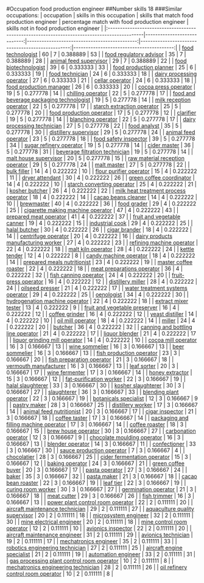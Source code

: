 #Occupation food production engineer
##Number skills 18
###Similar occupations:
| occupation                                                                                  |   skills in this occupation |   skills that match food production engineer |   percentage match with food production engineer |   skills not in food production engineer |
|:--------------------------------------------------------------------------------------------|----------------------------:|---------------------------------------------:|-------------------------------------------------:|-----------------------------------------:|
| [food technologist](food_technologist.md)                                                   |                          60 |                                            7 |                                         0.388889 |                                       53 |
| [food regulatory advisor](food_regulatory_advisor.md)                                       |                          35 |                                            7 |                                         0.388889 |                                       28 |
| [animal feed supervisor](animal_feed_supervisor.md)                                         |                          29 |                                            7 |                                         0.388889 |                                       22 |
| [food biotechnologist](food_biotechnologist.md)                                             |                          39 |                                            6 |                                         0.333333 |                                       33 |
| [food production planner](food_production_planner.md)                                       |                          25 |                                            6 |                                         0.333333 |                                       19 |
| [food technician](food_technician.md)                                                       |                          24 |                                            6 |                                         0.333333 |                                       18 |
| [dairy processing operator](dairy_processing_operator.md)                                   |                          27 |                                            6 |                                         0.333333 |                                       21 |
| [cellar operator](cellar_operator.md)                                                       |                          24 |                                            6 |                                         0.333333 |                                       18 |
| [food production manager](food_production_manager.md)                                       |                          26 |                                            6 |                                         0.333333 |                                       20 |
| [cocoa press operator](cocoa_press_operator.md)                                             |                          19 |                                            5 |                                         0.277778 |                                       14 |
| [chilling operator](chilling_operator.md)                                                   |                          22 |                                            5 |                                         0.277778 |                                       17 |
| [food and beverage packaging technologist](food_and_beverage_packaging_technologist.md)     |                          19 |                                            5 |                                         0.277778 |                                       14 |
| [milk reception operator](milk_reception_operator.md)                                       |                          22 |                                            5 |                                         0.277778 |                                       17 |
| [starch extraction operator](starch_extraction_operator.md)                                 |                          25 |                                            5 |                                         0.277778 |                                       20 |
| [food production operator](food_production_operator.md)                                     |                          17 |                                            5 |                                         0.277778 |                                       12 |
| [clarifier](clarifier.md)                                                                   |                          19 |                                            5 |                                         0.277778 |                                       14 |
| [blanching operator](blanching_operator.md)                                                 |                          22 |                                            5 |                                         0.277778 |                                       17 |
| [dairy processing technician](dairy_processing_technician.md)                               |                          27 |                                            5 |                                         0.277778 |                                       22 |
| [food analyst](food_analyst.md)                                                             |                          35 |                                            5 |                                         0.277778 |                                       30 |
| [distillery supervisor](distillery_supervisor.md)                                           |                          29 |                                            5 |                                         0.277778 |                                       24 |
| [animal feed operator](animal_feed_operator.md)                                             |                          23 |                                            5 |                                         0.277778 |                                       18 |
| [food safety inspector](food_safety_inspector.md)                                           |                          39 |                                            5 |                                         0.277778 |                                       34 |
| [sugar refinery operator](sugar_refinery_operator.md)                                       |                          19 |                                            5 |                                         0.277778 |                                       14 |
| [cider master](cider_master.md)                                                             |                          36 |                                            5 |                                         0.277778 |                                       31 |
| [beverage filtration technician](beverage_filtration_technician.md)                         |                          19 |                                            5 |                                         0.277778 |                                       14 |
| [malt house supervisor](malt_house_supervisor.md)                                           |                          20 |                                            5 |                                         0.277778 |                                       15 |
| [raw material reception operator](raw_material_reception_operator.md)                       |                          29 |                                            5 |                                         0.277778 |                                       24 |
| [malt master](malt_master.md)                                                               |                          27 |                                            5 |                                         0.277778 |                                       22 |
| [bulk filler](bulk_filler.md)                                                               |                          14 |                                            4 |                                         0.222222 |                                       10 |
| [flour purifier operator](flour_purifier_operator.md)                                       |                          15 |                                            4 |                                         0.222222 |                                       11 |
| [dryer attendant](dryer_attendant.md)                                                       |                          30 |                                            4 |                                         0.222222 |                                       26 |
| [green coffee coordinator](green coffee coordinator.md)                                     |                          14 |                                            4 |                                         0.222222 |                                       10 |
| [starch converting operator](starch_converting_operator.md)                                 |                          25 |                                            4 |                                         0.222222 |                                       21 |
| [kosher butcher](kosher_butcher.md)                                                         |                          26 |                                            4 |                                         0.222222 |                                       22 |
| [milk heat treatment process operator](milk_heat_treatment_process_operator.md)             |                          18 |                                            4 |                                         0.222222 |                                       14 |
| [cacao beans cleaner](cacao_beans_cleaner.md)                                               |                          14 |                                            4 |                                         0.222222 |                                       10 |
| [brewmaster](brewmaster.md)                                                                 |                          40 |                                            4 |                                         0.222222 |                                       36 |
| [food grader](food_grader.md)                                                               |                          29 |                                            4 |                                         0.222222 |                                       25 |
| [cigarette making machine operator](cigarette_making_machine_operator.md)                   |                          47 |                                            4 |                                         0.222222 |                                       43 |
| [prepared meat operator](prepared_meat_operator.md)                                         |                          41 |                                            4 |                                         0.222222 |                                       37 |
| [fruit and vegetable canner](fruit_and_vegetable_canner.md)                                 |                          19 |                                            4 |                                         0.222222 |                                       15 |
| [industrial cook](industrial_cook.md)                                                       |                          29 |                                            4 |                                         0.222222 |                                       25 |
| [halal butcher](halal_butcher.md)                                                           |                          30 |                                            4 |                                         0.222222 |                                       26 |
| [cigar brander](cigar_brander.md)                                                           |                          18 |                                            4 |                                         0.222222 |                                       14 |
| [centrifuge operator](centrifuge_operator.md)                                               |                          20 |                                            4 |                                         0.222222 |                                       16 |
| [dairy products manufacturing worker](dairy_products_manufacturing_worker.md)               |                          27 |                                            4 |                                         0.222222 |                                       23 |
| [refining machine operator](refining_machine_operator.md)                                   |                          22 |                                            4 |                                         0.222222 |                                       18 |
| [malt kiln operator](malt_kiln_operator.md)                                                 |                          28 |                                            4 |                                         0.222222 |                                       24 |
| [kettle tender](kettle_tender.md)                                                           |                          12 |                                            4 |                                         0.222222 |                                        8 |
| [candy machine operator](candy_machine_operator.md)                                         |                          18 |                                            4 |                                         0.222222 |                                       14 |
| [prepared meals nutritionist](prepared_meals_nutritionist.md)                               |                          23 |                                            4 |                                         0.222222 |                                       19 |
| [master coffee roaster](master_coffee_roaster.md)                                           |                          22 |                                            4 |                                         0.222222 |                                       18 |
| [meat preparations operator](meat_preparations_operator.md)                                 |                          36 |                                            4 |                                         0.222222 |                                       32 |
| [fish canning operator](fish_canning_operator.md)                                           |                          24 |                                            4 |                                         0.222222 |                                       20 |
| [fruit-press operator](fruit-press_operator.md)                                             |                          16 |                                            4 |                                         0.222222 |                                       12 |
| [distillery miller](distillery_miller.md)                                                   |                          28 |                                            4 |                                         0.222222 |                                       24 |
| [oilseed presser](oilseed_presser.md)                                                       |                          21 |                                            4 |                                         0.222222 |                                       17 |
| [water treatment systems operator](water_treatment_systems_operator.md)                     |                          29 |                                            4 |                                         0.222222 |                                       25 |
| [oenologist](oenologist.md)                                                                 |                          34 |                                            4 |                                         0.222222 |                                       30 |
| [hydrogenation machine operator](hydrogenation_machine_operator.md)                         |                          22 |                                            4 |                                         0.222222 |                                       18 |
| [extract mixer tester](extract_mixer_tester.md)                                             |                          13 |                                            4 |                                         0.222222 |                                        9 |
| [fruit and vegetable preserver](fruit_and_vegetable_preserver.md)                           |                          16 |                                            4 |                                         0.222222 |                                       12 |
| [coffee grinder](coffee_grinder.md)                                                         |                          16 |                                            4 |                                         0.222222 |                                       12 |
| [yeast distiller](yeast_distiller.md)                                                       |                          14 |                                            4 |                                         0.222222 |                                       10 |
| [oil mill operator](oil_mill_operator.md)                                                   |                          18 |                                            4 |                                         0.222222 |                                       14 |
| [miller](miller.md)                                                                         |                          24 |                                            4 |                                         0.222222 |                                       20 |
| [butcher](butcher.md)                                                                       |                          36 |                                            4 |                                         0.222222 |                                       32 |
| [canning and bottling line operator](canning_and_bottling_line_operator.md)                 |                          21 |                                            4 |                                         0.222222 |                                       17 |
| [liquor blender](liquor_blender.md)                                                         |                          21 |                                            4 |                                         0.222222 |                                       17 |
| [liquor grinding mill operator](liquor_grinding_mill_operator.md)                           |                          14 |                                            4 |                                         0.222222 |                                       10 |
| [cocoa mill operator](cocoa_mill_operator.md)                                               |                          16 |                                            3 |                                         0.166667 |                                       13 |
| [wine sommelier](wine_sommelier.md)                                                         |                          16 |                                            3 |                                         0.166667 |                                       13 |
| [beer sommelier](beer_sommelier.md)                                                         |                          16 |                                            3 |                                         0.166667 |                                       13 |
| [fish production operator](fish_production_operator.md)                                     |                          23 |                                            3 |                                         0.166667 |                                       20 |
| [fish preparation operator](fish_preparation_operator.md)                                   |                          21 |                                            3 |                                         0.166667 |                                       18 |
| [vermouth manufacturer](vermouth_manufacturer.md)                                           |                          16 |                                            3 |                                         0.166667 |                                       13 |
| [leaf sorter](leaf_sorter.md)                                                               |                          20 |                                            3 |                                         0.166667 |                                       17 |
| [wine fermenter](wine_fermenter.md)                                                         |                          17 |                                            3 |                                         0.166667 |                                       14 |
| [honey extractor](honey_extractor.md)                                                       |                          15 |                                            3 |                                         0.166667 |                                       12 |
| [fat-purification worker](fat-purification_worker.md)                                       |                          22 |                                            3 |                                         0.166667 |                                       19 |
| [halal slaughterer](halal_slaughterer.md)                                                   |                          33 |                                            3 |                                         0.166667 |                                       30 |
| [kosher slaughterer](kosher_slaughterer.md)                                                 |                          30 |                                            3 |                                         0.166667 |                                       27 |
| [slaughterer](slaughterer.md)                                                               |                          36 |                                            3 |                                         0.166667 |                                       33 |
| [blending plant operator](blending_plant_operator.md)                                       |                          22 |                                            3 |                                         0.166667 |                                       19 |
| [botanicals specialist](botanicals_specialist.md)                                           |                          12 |                                            3 |                                         0.166667 |                                        9 |
| [pastry maker](pastry_maker.md)                                                             |                          28 |                                            3 |                                         0.166667 |                                       25 |
| [distillery worker](distillery_worker.md)                                                   |                          17 |                                            3 |                                         0.166667 |                                       14 |
| [animal feed nutritionist](animal_feed_nutritionist.md)                                     |                          20 |                                            3 |                                         0.166667 |                                       17 |
| [cigar inspector](cigar_inspector.md)                                                       |                          21 |                                            3 |                                         0.166667 |                                       18 |
| [coffee taster](coffee_taster.md)                                                           |                          17 |                                            3 |                                         0.166667 |                                       14 |
| [packaging and filling machine operator](packaging_and_filling_machine_operator.md)         |                          17 |                                            3 |                                         0.166667 |                                       14 |
| [coffee roaster](coffee_roaster.md)                                                         |                          18 |                                            3 |                                         0.166667 |                                       15 |
| [brew house operator](brew_house_operator.md)                                               |                          30 |                                            3 |                                         0.166667 |                                       27 |
| [carbonation operator](carbonation_operator.md)                                             |                          12 |                                            3 |                                         0.166667 |                                        9 |
| [chocolate moulding operator](chocolate_moulding_operator.md)                               |                          16 |                                            3 |                                         0.166667 |                                       13 |
| [blender operator](blender_operator.md)                                                     |                          14 |                                            3 |                                         0.166667 |                                       11 |
| [confectioner](confectioner.md)                                                             |                          33 |                                            3 |                                         0.166667 |                                       30 |
| [sauce production operator](sauce_production_operator.md)                                   |                           7 |                                            3 |                                         0.166667 |                                        4 |
| [chocolatier](chocolatier.md)                                                               |                          28 |                                            3 |                                         0.166667 |                                       25 |
| [cider fermentation operator](cider_fermentation_operator.md)                               |                          15 |                                            3 |                                         0.166667 |                                       12 |
| [baking operator](baking_operator.md)                                                       |                          24 |                                            3 |                                         0.166667 |                                       21 |
| [green coffee buyer](green_coffee_buyer.md)                                                 |                          20 |                                            3 |                                         0.166667 |                                       17 |
| [pasta operator](pasta_operator.md)                                                         |                          27 |                                            3 |                                         0.166667 |                                       24 |
| [baker](baker.md)                                                                           |                          35 |                                            3 |                                         0.166667 |                                       32 |
| [pasta maker](pasta_maker.md)                                                               |                          21 |                                            3 |                                         0.166667 |                                       18 |
| [cacao bean roaster](cacao_bean_roaster.md)                                                 |                          22 |                                            3 |                                         0.166667 |                                       19 |
| [leaf tier](leaf_tier.md)                                                                   |                          22 |                                            3 |                                         0.166667 |                                       19 |
| [curing room worker](curing_room_worker.md)                                                 |                          30 |                                            3 |                                         0.166667 |                                       27 |
| [germination operator](germination_operator.md)                                             |                          21 |                                            3 |                                         0.166667 |                                       18 |
| [meat cutter](meat_cutter.md)                                                               |                          29 |                                            3 |                                         0.166667 |                                       26 |
| [fish trimmer](fish_trimmer.md)                                                             |                          16 |                                            3 |                                         0.166667 |                                       13 |
| [power plant control room operator](power_plant_control_room_operator.md)                   |                          22 |                                            2 |                                         0.111111 |                                       20 |
| [aircraft maintenance technician](aircraft_maintenance_technician.md)                       |                          29 |                                            2 |                                         0.111111 |                                       27 |
| [aquaculture quality supervisor](aquaculture_quality_supervisor.md)                         |                          20 |                                            2 |                                         0.111111 |                                       18 |
| [microsystem engineer](microsystem_engineer.md)                                             |                          32 |                                            2 |                                         0.111111 |                                       30 |
| [mine electrical engineer](mine_electrical_engineer.md)                                     |                          20 |                                            2 |                                         0.111111 |                                       18 |
| [mine control room operator](mine_control_room_operator.md)                                 |                          12 |                                            2 |                                         0.111111 |                                       10 |
| [avionics inspector](avionics_inspector.md)                                                 |                          22 |                                            2 |                                         0.111111 |                                       20 |
| [aircraft maintenance engineer](aircraft_maintenance_engineer.md)                           |                          31 |                                            2 |                                         0.111111 |                                       29 |
| [avionics technician](avionics_technician.md)                                               |                          19 |                                            2 |                                         0.111111 |                                       17 |
| [mechatronics engineer](mechatronics_engineer.md)                                           |                          35 |                                            2 |                                         0.111111 |                                       33 |
| [robotics engineering technician](robotics_engineering_technician.md)                       |                          27 |                                            2 |                                         0.111111 |                                       25 |
| [aircraft engine specialist](aircraft_engine_specialist.md)                                 |                          21 |                                            2 |                                         0.111111 |                                       19 |
| [automation engineer](automation_engineer.md)                                               |                          33 |                                            2 |                                         0.111111 |                                       31 |
| [gas processing plant control room operator](gas_processing_plant_control_room_operator.md) |                          10 |                                            2 |                                         0.111111 |                                        8 |
| [mechatronics engineering technician](mechatronics_engineering_technician.md)               |                          28 |                                            2 |                                         0.111111 |                                       26 |
| [oil refinery control room operator](oil_refinery_control_room_operator.md)                 |                          10 |                                            2 |                                         0.111111 |                                        8 |
